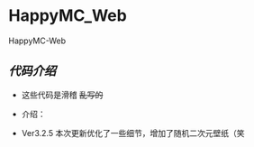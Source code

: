 # HappyMC_Web
HappyMC-Web
## _**代码介绍**_
* 这些代码是滑稽 ~~乱写的~~
+ 介绍：
* Ver3.2.5 本次更新优化了一些细节，增加了随机二次元壁纸（笑
